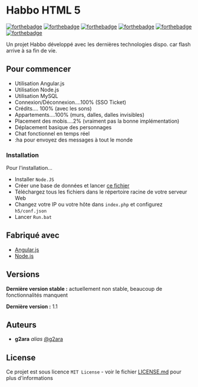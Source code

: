 # Habbo HTML 5

[![forthebadge](http://forthebadge.com/images/badges/built-with-love.svg)](http://forthebadge.com) [![forthebadge](https://forthebadge.com/images/badges/built-by-developers.svg)](http://forthebadge.com) [![forthebadge](https://forthebadge.com/images/badges/uses-html.svg)](http://forthebadge.com) [![forthebadge](https://forthebadge.com/images/badges/uses-css.svg)](http://forthebadge.com) [![forthebadge](https://forthebadge.com/images/badges/uses-js.svg)](http://forthebadge.com) [![forthebadge](https://forthebadge.com/images/badges/uses-git.svg)](http://forthebadge.com) 

Un projet Habbo développé avec les dernières technologies dispo. car flash arrive à sa fin de vie.

## Pour commencer

- Utilisation Angular.js
- Utilisation Node.js
- Utilisation MySQL
- Connexion/Déconnexion....100% (SSO Ticket)
- Crédits.... 100% (avec les sons)
- Appartements....100% (murs, dalles, dalles invisibles)
- Placement des mobis....2% (vraiment pas la bonne implémentation)
- Déplacement basique des personnages
- Chat fonctionnel en temps réel
- :ha pour envoyez des messages à tout le monde

### Installation

Pour l'installation...

- Installer ``Node.JS``
- Créer une base de données et lancer [ce fichier](https://github.com/g2ara/habbohtml5/blob/main/sql.sql)
- Téléchargez tous les fichiers dans le répertoire racine de votre serveur Web
- Changez votre IP ou votre hôte dans ``index.php`` et configurez ``h5/conf.json``
- Lancer ``Run.bat``

## Fabriqué avec

* [Angular.js](https://angularjs.org/)
* [Node.js](https://nodejs.org/en/)

## Versions

**Dernière version stable :** actuellement non stable, beaucoup de fonctionnalités manquent

**Dernière version :** 1.1

## Auteurs
* **g2ara** _alias_ [@g2ara](https://github.com/g2ara)

## License

Ce projet est sous licence ``MIT License`` - voir le fichier [LICENSE.md](LICENSE.md) pour plus d'informations

